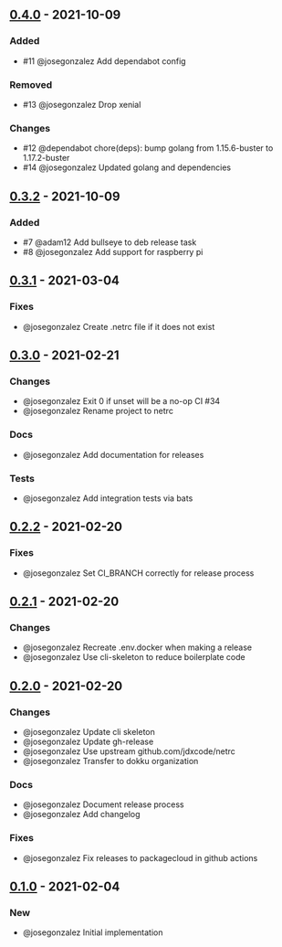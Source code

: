 ## [0.4.0](https://github.com/dokku/netrc/compare/v0.3.2...v0.4.0) - 2021-10-09

### Added

- #11 @josegonzalez Add dependabot config

### Removed

- #13 @josegonzalez Drop xenial

### Changes

- #12 @dependabot chore(deps): bump golang from 1.15.6-buster to 1.17.2-buster
- #14 @josegonzalez Updated golang and dependencies

## [0.3.2](https://github.com/dokku/netrc/compare/v0.3.1...v0.3.2) - 2021-10-09

### Added

- #7 @adam12 Add bullseye to deb release task
- #8 @josegonzalez Add support for raspberry pi

## [0.3.1](https://github.com/dokku/netrc/compare/v0.3.0...v0.3.1) - 2021-03-04

### Fixes

- @josegonzalez Create .netrc file if it does not exist

## [0.3.0](https://github.com/dokku/netrc/compare/v0.2.2...v0.3.0) - 2021-02-21

### Changes

- @josegonzalez Exit 0 if unset will be a no-op CI #34
- @josegonzalez Rename project to netrc

### Docs

- @josegonzalez Add documentation for releases

### Tests

- @josegonzalez Add integration tests via bats

## [0.2.2](https://github.com/dokku/netrc/compare/v0.2.1...v0.2.2) - 2021-02-20

### Fixes

- @josegonzalez Set CI_BRANCH correctly for release process

## [0.2.1](https://github.com/dokku/netrc/compare/v0.2.0...v0.2.1) - 2021-02-20

### Changes

- @josegonzalez Recreate .env.docker when making a release
- @josegonzalez Use cli-skeleton to reduce boilerplate code

## [0.2.0](https://github.com/dokku/netrc/compare/v0.1.0...v0.2.0) - 2021-02-20

### Changes

- @josegonzalez Update cli skeleton
- @josegonzalez Update gh-release
- @josegonzalez Use upstream github.com/jdxcode/netrc
- @josegonzalez Transfer to dokku organization

### Docs

- @josegonzalez Document release process
- @josegonzalez Add changelog

### Fixes

- @josegonzalez Fix releases to packagecloud in github actions

## [0.1.0](https://github.com/dokku/go-netrc/compare/d7ab1b3801669bc8bb5a603946305ffa38d15bc1...v0.1.0) - 2021-02-04

### New

- @josegonzalez Initial implementation
